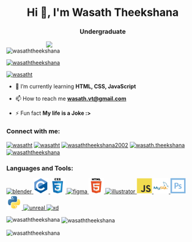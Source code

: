 <h1 align="center">Hi 👋, I'm Wasath Theekshana</h1>
<h3 align="center">Undergraduate</h3>

<img align="right" width=400 src="https://i.gifer.com/NxfN.gif">

<p align="left"> <img src="https://komarev.com/ghpvc/?username=wasaththeekshana&label=Profile%20views&color=0e75b6&style=flat" alt="wasaththeekshana" /> </p>

<p align="left"> <a href="https://github.com/ryo-ma/github-profile-trophy"><img src="https://github-profile-trophy.vercel.app/?username=wasaththeekshana" alt="wasaththeekshana" /></a> </p>

<p align="left"> <a href="https://twitter.com/wasatht" target="blank"><img src="https://img.shields.io/twitter/follow/wasatht?logo=twitter&style=for-the-badge" alt="wasatht" /></a> </p>

- 🌱 I’m currently learning **HTML, CSS, JavaScript**

- 📫 How to reach me **wasath.vt@gmail.com**

- ⚡ Fun fact **My life is a Joke :>**

<h3 align="left">Connect with me:</h3>
<p align="left">
<a href="https://twitter.com/wasatht" target="blank"><img align="center" src="https://raw.githubusercontent.com/rahuldkjain/github-profile-readme-generator/master/src/images/icons/Social/twitter.svg" alt="wasatht" height="30" width="40" /></a>
<a href="https://linkedin.com/in/wasatht" target="blank"><img align="center" src="https://raw.githubusercontent.com/rahuldkjain/github-profile-readme-generator/master/src/images/icons/Social/linked-in-alt.svg" alt="wasatht" height="30" width="40" /></a>
<a href="https://fb.com/wasaththeekshana2002" target="blank"><img align="center" src="https://raw.githubusercontent.com/rahuldkjain/github-profile-readme-generator/master/src/images/icons/Social/facebook.svg" alt="wasaththeekshana2002" height="30" width="40" /></a>
<a href="https://instagram.com/wasath.theekshana" target="blank"><img align="center" src="https://raw.githubusercontent.com/rahuldkjain/github-profile-readme-generator/master/src/images/icons/Social/instagram.svg" alt="wasath.theekshana" height="30" width="40" /></a>
<a href="https://www.youtube.com/c/wasaththeekshana" target="blank"><img align="center" src="https://raw.githubusercontent.com/rahuldkjain/github-profile-readme-generator/master/src/images/icons/Social/youtube.svg" alt="wasaththeekshana" height="30" width="40" /></a>
</p>

<h3 align="left">Languages and Tools:</h3>
<p align="left"> <a href="https://www.blender.org/" target="_blank" rel="noreferrer"> <img src="https://download.blender.org/branding/community/blender_community_badge_white.svg" alt="blender" width="40" height="40"/> </a> <a href="https://www.cprogramming.com/" target="_blank" rel="noreferrer"> <img src="https://raw.githubusercontent.com/devicons/devicon/master/icons/c/c-original.svg" alt="c" width="40" height="40"/> </a> <a href="https://www.w3schools.com/css/" target="_blank" rel="noreferrer"> <img src="https://raw.githubusercontent.com/devicons/devicon/master/icons/css3/css3-original-wordmark.svg" alt="css3" width="40" height="40"/> </a> <a href="https://www.figma.com/" target="_blank" rel="noreferrer"> <img src="https://www.vectorlogo.zone/logos/figma/figma-icon.svg" alt="figma" width="40" height="40"/> </a> <a href="https://www.w3.org/html/" target="_blank" rel="noreferrer"> <img src="https://raw.githubusercontent.com/devicons/devicon/master/icons/html5/html5-original-wordmark.svg" alt="html5" width="40" height="40"/> </a> <a href="https://www.adobe.com/in/products/illustrator.html" target="_blank" rel="noreferrer"> <img src="https://www.vectorlogo.zone/logos/adobe_illustrator/adobe_illustrator-icon.svg" alt="illustrator" width="40" height="40"/> </a> <a href="https://developer.mozilla.org/en-US/docs/Web/JavaScript" target="_blank" rel="noreferrer"> <img src="https://raw.githubusercontent.com/devicons/devicon/master/icons/javascript/javascript-original.svg" alt="javascript" width="40" height="40"/> </a> <a href="https://www.mysql.com/" target="_blank" rel="noreferrer"> <img src="https://raw.githubusercontent.com/devicons/devicon/master/icons/mysql/mysql-original-wordmark.svg" alt="mysql" width="40" height="40"/> </a> <a href="https://www.photoshop.com/en" target="_blank" rel="noreferrer"> <img src="https://raw.githubusercontent.com/devicons/devicon/master/icons/photoshop/photoshop-line.svg" alt="photoshop" width="40" height="40"/> </a> <a href="https://www.python.org" target="_blank" rel="noreferrer"> <img src="https://raw.githubusercontent.com/devicons/devicon/master/icons/python/python-original.svg" alt="python" width="40" height="40"/> </a> <a href="https://unrealengine.com/" target="_blank" rel="noreferrer"> <img src="https://raw.githubusercontent.com/kenangundogan/fontisto/036b7eca71aab1bef8e6a0518f7329f13ed62f6b/icons/svg/brand/unreal-engine.svg" alt="unreal" width="40" height="40"/> </a> <a href="https://www.adobe.com/products/xd.html" target="_blank" rel="noreferrer"> <img src="https://cdn.worldvectorlogo.com/logos/adobe-xd.svg" alt="xd" width="40" height="40"/> </a> </p>

<p><img align="left" src="https://github-readme-stats.vercel.app/api/top-langs?username=wasaththeekshana&show_icons=true&locale=en&layout=compact" alt="wasaththeekshana" /></p>

<p>&nbsp;<img align="center" src="https://github-readme-stats.vercel.app/api?username=wasaththeekshana&show_icons=true&locale=en" alt="wasaththeekshana" /></p>

<p><img align="center" src="https://github-readme-streak-stats.herokuapp.com/?user=wasaththeekshana&" alt="wasaththeekshana" /></p>
